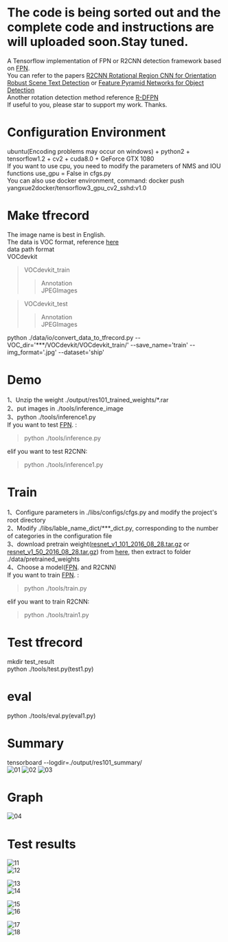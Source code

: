 # The code is being sorted out and the complete code and instructions are will uploaded soon.Stay tuned.

A Tensorflow implementation of FPN or R2CNN detection framework based on [FPN](https://github.com/yangxue0827/FPN_Tensorflow).  
You can refer to the papers [R2CNN Rotational Region CNN for Orientation Robust Scene Text Detection](https://arxiv.org/abs/1706.09579) or [Feature Pyramid Networks for Object Detection](https://arxiv.org/abs/1612.03144)    
Another rotation detection method reference [R-DFPN](https://github.com/yangxue0827/R-DFPN_FPN_Tensorflow)     
If useful to you, please star to support my work. Thanks.    

# Configuration Environment
ubuntu(Encoding problems may occur on windows) + python2 + tensorflow1.2 + cv2 + cuda8.0 + GeForce GTX 1080     
If you want to use cpu, you need to modify the parameters of NMS and IOU functions use_gpu = False  in cfgs.py     
You can also use docker environment, command: docker push yangxue2docker/tensorflow3_gpu_cv2_sshd:v1.0     

# Make tfrecord   
The image name is best in English.    
The data is VOC format, reference [here](sample.xml)     
data path format  
VOCdevkit  
>VOCdevkit_train  
>>Annotation  
>>JPEGImages   

>VOCdevkit_test   
>>Annotation   
>>JPEGImages   

python ./data/io/convert_data_to_tfrecord.py --VOC_dir='***/VOCdevkit/VOCdevkit_train/' --save_name='train' --img_format='.jpg' --dataset='ship'

# Demo     
1、Unzip the weight ./output/res101_trained_weights/*.rar   
2、put images in ./tools/inference_image  
3、python ./tools/inference1.py          
If you want to test [FPN](https://github.com/yangxue0827/FPN_Tensorflow). :        
>python ./tools/inference.py

elif you want to test R2CNN:     
>python ./tools/inference1.py 

# Train
1、Configure parameters in ./libs/configs/cfgs.py and modify the project's root directory    
2、Modify ./libs/lable_name_dict/***_dict.py, corresponding to the number of categories in the configuration file    
3、download pretrain weight([resnet_v1_101_2016_08_28.tar.gz](http://download.tensorflow.org/models/resnet_v1_101_2016_08_28.tar.gz) or [resnet_v1_50_2016_08_28.tar.gz](http://download.tensorflow.org/models/resnet_v1_50_2016_08_28.tar.gz)) from [here](https://github.com/yangxue0827/models/tree/master/slim), then extract to folder ./data/pretrained_weights    
4、Choose a model([FPN](https://github.com/yangxue0827/FPN_Tensorflow).  and R2CNN)     
If you want to train [FPN](https://github.com/yangxue0827/FPN_Tensorflow). :        
>python ./tools/train.py

elif you want to train R2CNN:     
>python ./tools/train1.py

# Test tfrecord     
mkdir test_result    
python ./tools/test.py(test1.py)    

# eval   
python ./tools/eval.py(eval1.py)

# Summary   
tensorboard --logdir=./output/res101_summary/   
![01](output/res101_summary/fast_rcnn_loss.bmp) 
![02](output/res101_summary/rpn_loss.bmp) 
![03](output/res101_summary/total_loss.bmp) 

# Graph
![04](graph.png) 

# Test results   
![11](tools/test_result/07_horizontal_gt.jpg)   
![12](tools/test_result/07_horizontal_fpn.jpg)   
     
![13](tools/test_result/07_rotate_gt.jpg)   
![14](tools/test_result/07_rotate_fpn.jpg)  

![15](tools/test_result/08_horizontal_gt.jpg)    
![16](tools/test_result/08_horizontal_fpn.jpg)   
     
![17](tools/test_result/08_rotate_gt.jpg)    
![18](tools/test_result/08_rotate_fpn.jpg)     